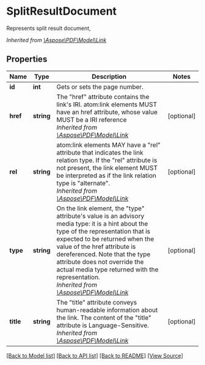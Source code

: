 ﻿# SplitResultDocument
Represents split result document,

*Inherited from [\Aspose\PDF\Model\Link](Link.md)*
## Properties
Name | Type | Description | Notes
------------ | ------------- | ------------- | -------------
**id** | **int** | Gets or sets the page number. | 
**href** | **string** | The "href" attribute contains the link's IRI. atom:link elements MUST have an href attribute, whose value MUST be a IRI reference<br />*Inherited from [\Aspose\PDF\Model\Link](Link.md)* | [optional]
**rel** | **string** | atom:link elements MAY have a "rel" attribute that indicates the link relation type. If the "rel" attribute is not present, the link element MUST be interpreted as if the link relation type is "alternate".<br />*Inherited from [\Aspose\PDF\Model\Link](Link.md)* | [optional]
**type** | **string** | On the link element, the "type" attribute's value is an advisory media type: it is a hint about the type of the representation that is expected to be returned when the value of the href attribute is dereferenced. Note that the type attribute does not override the actual media type returned with the representation.<br />*Inherited from [\Aspose\PDF\Model\Link](Link.md)* | [optional]
**title** | **string** | The "title" attribute conveys human-readable information about the link. The content of the "title" attribute is Language-Sensitive.<br />*Inherited from [\Aspose\PDF\Model\Link](Link.md)* | [optional]

[[Back to Model list]](../README.md#documentation-for-models) [[Back to API list]](../README.md#documentation-for-api-endpoints) [[Back to README]](../README.md) [[View Source]](../src/Aspose/PDF/Model/SplitResultDocument.php)

